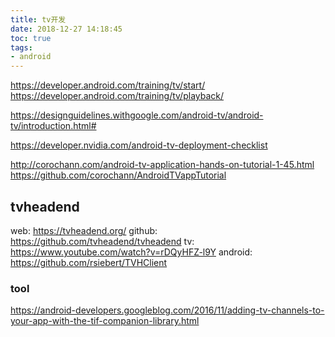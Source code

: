 ```yaml
---
title: tv开发
date: 2018-12-27 14:18:45
toc: true
tags:
- android
---
```



https://developer.android.com/training/tv/start/
https://developer.android.com/training/tv/playback/

https://designguidelines.withgoogle.com/android-tv/android-tv/introduction.html#


https://developer.nvidia.com/android-tv-deployment-checklist



http://corochann.com/android-tv-application-hands-on-tutorial-1-45.html
https://github.com/corochann/AndroidTVappTutorial


## tvheadend
web: https://tvheadend.org/
github: https://github.com/tvheadend/tvheadend
tv: https://www.youtube.com/watch?v=rDQyHFZ-l9Y
android: https://github.com/rsiebert/TVHClient

### tool
https://android-developers.googleblog.com/2016/11/adding-tv-channels-to-your-app-with-the-tif-companion-library.html